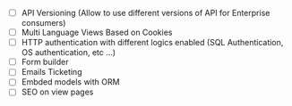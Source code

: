  - [ ] API Versioning (Allow to use different versions of API for Enterprise consumers)
 - [ ] Multi Language Views Based on Cookies
 - [ ] HTTP authentication with different logics enabled (SQL Authentication, OS authentication, etc ...)
 - [ ] Form builder
 - [ ] Emails Ticketing
 - [ ] Embded models with ORM
 - [ ] SEO on view pages